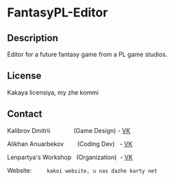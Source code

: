 # FantasyPL-Editor

## Description
Editor for a future fantasy game from a PL game studios. 

## License
Kakaya licensiya, my zhe kommi

## Contact

Kalibrov Dmitrii&nbsp; &nbsp;  &nbsp; &nbsp; &nbsp; &nbsp; &nbsp;  (Game Design) - [VK](https://vk.com/kal1brov)

Alikhan Anuarbekov&nbsp; &nbsp;  &nbsp; &nbsp; (Coding Dev)&nbsp;&nbsp;&nbsp;- [VK](https://vk.com/kal1brov)

Lenpartya's Workshop  &nbsp;   (Organization)&nbsp;&nbsp;- [VK](https://vk.com/lenpindie)

Website: &nbsp; &nbsp;  &nbsp; &nbsp; `kakoi website, u nas dazhe karty net`
